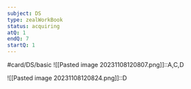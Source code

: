 ```yaml
---
subject: DS
type: zealWorkBook
status: acquiring
atQ: 1
endQ: 7
startQ: 1
---
```

#card/DS/basic
![[Pasted image 20231108120807.png]]::A,C,D <!--SR:!2023-11-12,4,270-->

![[Pasted image 20231108120824.png]]::D <!--SR:!2023-11-13,2,230-->

